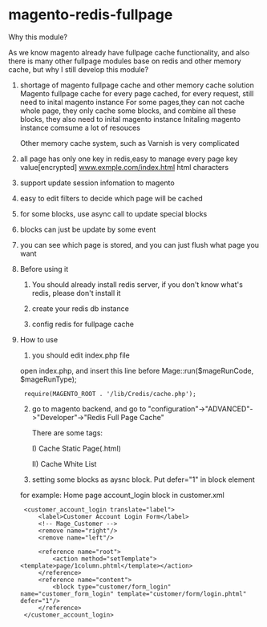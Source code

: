 # magento-redis-fullpage

Why this module?

As we know magento already have fullpage cache functionality, and also there is many other fullpage modules base on redis and other memory cache, but why I still develop this module?

1. shortage of magento fullpage cache and other memory cache solution
	Magento fullpage cache for every page cached, for every request, still need to inital magento instance
	For some pages,they can not cache whole page, they only cache some blocks, and combine all these blocks, they also need to inital magento instance
	Initaling magento instance comsume a lot of resouces
	
	Other memory cache system, such as Varnish is very complicated

	

1. all page has only one key in redis,easy to manage every page
		key							value[encrypted]
	www.exmple.com/index.html 		html characters
	
2. support update session infomation to magento

3. easy to edit filters to decide which page will be cached

4. for some blocks, use async call to update special blocks

5. blocks can just be update by some event

6. you can see which page is stored, and you can just flush what page you want


6. Before using it

	1) You should already install redis server, if you don't know what's redis, please don't install it

	2) create your redis db instance
	
	3) config redis for fullpage cache
	

7. How to use

	1) you should edit index.php file
	
	open index.php, and insert this line before Mage::run($mageRunCode, $mageRunType);
	
		require(MAGENTO_ROOT . '/lib/Credis/cache.php');

	2) go to magento backend, and go to "configuration"->"ADVANCED"->"Developer"->"Redis Full Page Cache"
	
		There are some tags:
		
		I) Cache Static Page(.html)
		
		II) Cache White List
		
	3) setting some blocks as aysnc block. Put defer="1" in block element
	
	for example: Home page account_login block in customer.xml
	
        <customer_account_login translate="label">
            <label>Customer Account Login Form</label>
            <!-- Mage_Customer -->
            <remove name="right"/>
            <remove name="left"/>

            <reference name="root">
                <action method="setTemplate"><template>page/1column.phtml</template></action>
            </reference>
            <reference name="content">
                <block type="customer/form_login" name="customer_form_login" template="customer/form/login.phtml" defer="1"/>
            </reference>
        </customer_account_login>

	
